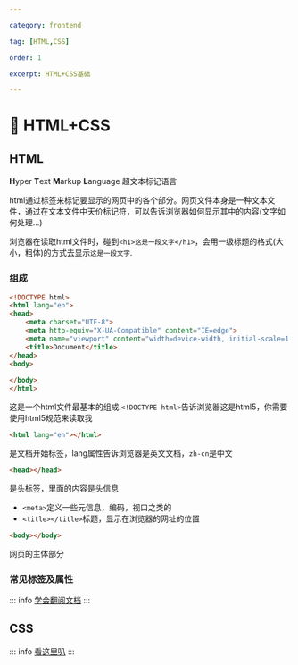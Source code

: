 ```yaml
---

category: frontend

tag: [HTML,CSS]

order: 1

excerpt: HTML+CSS基础

---
```

# :frog: HTML+CSS
## HTML
**H**yper **T**ext **M**arkup **L**anguage 超文本标记语言

html通过标签来标记要显示的网页中的各个部分。网页文件本身是一种文本文件，通过在文本文件中天价标记符，可以告诉浏览器如何显示其中的内容(文字如何处理...)

浏览器在读取html文件时，碰到`<h1>这是一段文字</h1>`，会用一级标题的格式(大小，粗体)的方式去显示`这是一段文字`.
### 组成
```html
<!DOCTYPE html>
<html lang="en">
<head>
    <meta charset="UTF-8">
    <meta http-equiv="X-UA-Compatible" content="IE=edge">
    <meta name="viewport" content="width=device-width, initial-scale=1.0">
    <title>Document</title>
</head>
<body>
    
</body>
</html>
```
这是一个html文件最基本的组成.`<!DOCTYPE html>`告诉浏览器这是html5，你需要使用html5规范来读取我
```html
<html lang="en"></html>
```
是文档开始标签，lang属性告诉浏览器是英文文档，`zh-cn`是中文

```html
<head></head>
```
是头标签，里面的内容是头信息
- `<meta>`定义一些元信息，编码，视口之类的
- `<title></title>`标题，显示在浏览器的网址的位置
```html
<body></body>
```
网页的主体部分

### 常见标签及属性
::: info
[学会翻阅文档](https://developer.mozilla.org/zh-CN/docs/Web/HTML)
:::
## CSS
::: info
[看这里叭](https://developer.mozilla.org/zh-CN/docs/Learn/CSS)
:::